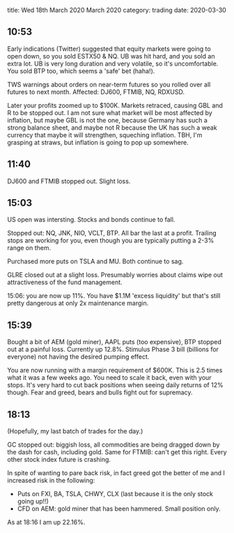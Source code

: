 title:  Wed 18th March 2020 March 2020
category: trading
date: 2020-03-30

## 10:53

Early indications \(Twitter\) suggested that equity markets were going to open down, so you sold ESTX50 & NQ. UB was hit hard, and you sold an extra lot. UB is very long duration and very volatile, so it's uncomfortable. You sold BTP too, which seems a 'safe' bet \(haha!\).

TWS warnings about orders on near-term futures so you rolled over all futures to next month. Affected: DJ600, FTMIB, NQ, RDXUSD.

Later your profits zoomed up to $100K. Markets retraced, causing GBL and R to be stopped out. I am not sure what market will be most affected by inflation, but maybe GBL is not the one, because Germany has such a strong balance sheet, and maybe not R because the UK has such a weak currency that maybe it will strengthen, squeching inflation. TBH, I'm grasping at straws, but inflation is going to pop up somewhere.

## 11:40

DJ600 and FTMIB stopped out. Slight loss.

## 15:03

US open was intersting. Stocks and bonds continue to fall.

Stopped out: NQ, JNK, NIO, VCLT, BTP. All bar the last at a profit. Trailing stops are working for you, even though you are typically putting a 2-3% range on them.

Purchased more puts on TSLA and MU. Both continue to sag.

GLRE closed out at a slight loss. Presumably worries about claims wipe out attractiveness of the fund management.

15:06: you are now up 11%. You have $1.1M 'excess liquidity' but that's still pretty dangerous at only 2x maintenance margin.

## 15:39

Bought a bit of AEM \(gold miner\), AAPL puts \(too expensive\), BTP stopped out at a painful loss. Currently up 12.8%. Stimulus Phase 3 bill \(billions for everyone\) not having the desired pumping effect.

You are now running with a margin requirement of $600K. This is 2.5 times what it was a few weeks ago. You need to scale it back, even with your stops. It's very hard to cut back positions when seeing daily returns of 12% though. Fear and greed, bears and bulls fight out for supremacy.

## 18:13

\(Hopefully, my last batch of trades for the day.\)

GC stopped out: biggish loss, all commodities are being dragged down by the dash for cash, including gold. Same for FTMIB: can't get this right. Every other stock index future is crashing.

In spite of wanting to pare back risk, in fact greed got the better of me and I increased risk in the following:

* Puts on FXI, BA, TSLA, CHWY, CLX \(last because it is the only stock going up!!\)
* CFD on AEM: gold miner that has been hammered. Small position only.

As at 18:16 I am up 22.16%.

